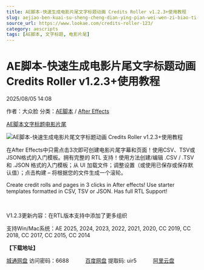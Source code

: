 ```yaml
---
title: AE脚本-快速生成电影片尾文字标题动画 Credits Roller v1.2.3+使用教程
slug: aejiao-ben-kuai-su-sheng-cheng-dian-ying-pian-wei-wen-zi-biao-ti-dong-hua-credits-roller-v1-2-3-shi-yong-jiao-cheng
source_url: https://www.lookae.com/credits-roller-123/
category: aescripts
tags: [AE脚本, 文字标题, 电影片尾]
---
```

# AE脚本-快速生成电影片尾文字标题动画 Credits Roller v1.2.3+使用教程

2025/08/05 14:08

作者：大众脸
分类：[AE脚本](https://www.lookae.com/after-effects/aescripts/) / [After Effects](https://www.lookae.com/after-effects/)

[AE脚本](https://www.lookae.com/tag/ae%e8%84%9a%e6%9c%ac/)[文字标题](https://www.lookae.com/tag/%e6%96%87%e5%ad%97%e6%a0%87%e9%a2%98/)[电影片尾](https://www.lookae.com/tag/%e7%94%b5%e5%bd%b1%e7%89%87%e5%b0%be/)

![AE脚本-快速生成电影片尾文字标题动画 Credits Roller v1.2.3+使用教程](https://www.lookae.com/wp-content/uploads/2023/06/Credits-Roller-.jpg "AE脚本-快速生成电影片尾文字标题动画 Credits Roller v1.2.3+使用教程-LookAE.com")

在After Effects中只需点击3次即可创建电影片尾字幕和页面！使用CSV、TSV或JSON格式的入门模板。拥有完整的 RTL 支持！使用方法创建/编辑 .CSV / .TSV 和 .JSON 格式的入门模板；从 UI 加载文件；调整设置（或使用已保存或保存默认值）；点击构建 – 将根据您的文件生成一个滚轮。

Create credit rolls and pages in 3 clicks in After effects! Use starter templates formatted in CSV, TSV or JSON. Has full RTL Support!

[﻿](https://cloud.video.taobao.com//play/u/705956171/p/1/e/6/t/1/417116377589.mp4)

V1.2.3更新内容：在RTL版本支持中添加了更多组织

支持Win/Mac系统：AE 2025, 2024, 2023, 2022, 2021, 2020, CC 2019, CC 2018, CC 2017, CC 2015, CC 2014

**【下载地址】**

[城通网盘](https://url70.ctfile.com/f/2827370-8408336286-892e62?p=4431) 访问密码：6688           [百度网盘](https://pan.baidu.com/s/1fPzJFKavzlS4U9BFN5L1dQ?pwd=uir5) 提取码: uir5           [阿里云盘](https://www.alipan.com/s/YXUSMy6LU8A)
